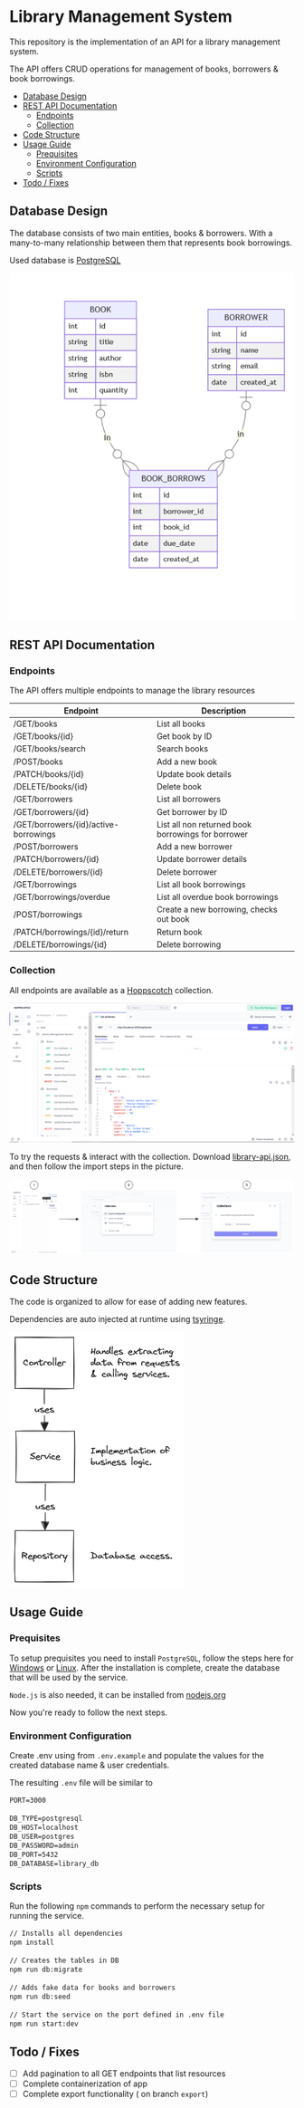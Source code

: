 <!-- omit in toc -->
# Library Management System

This repository is the implementation of an API for a library management system. 

The API offers CRUD operations for management of books, borrowers & book borrowings.

- [Database Design](#database-design)
- [REST API Documentation](#rest-api-documentation)
  - [Endpoints](#endpoints)
  - [Collection](#collection)
- [Code Structure](#code-structure)
- [Usage Guide](#usage-guide)
  - [Prequisites](#prequisites)
  - [Environment Configuration](#environment-configuration)
  - [Scripts](#scripts)
- [Todo / Fixes](#todo--fixes)


## Database Design

The database consists of two main entities, books & borrowers. With a many-to-many relationship between them that represents book borrowings.

Used database is [PostgreSQL](https://www.postgresql.org/)

![Database Schema](./docs/db-schema.png)

## REST API Documentation

### Endpoints

The API offers multiple endpoints to manage the library resources

| Endpoint                              | Description                                        |
|---------------------------------------|----------------------------------------------------|
| /GET/books                            | List all books                                     |
| /GET/books/{id}                       | Get book by ID                                     |
| /GET/books/search                     | Search books                                       |
| /POST/books                           | Add a new book                                     |
| /PATCH/books/{id}                     | Update book details                                |
| /DELETE/books/{id}                    | Delete book                                        |
| /GET/borrowers                        | List all borrowers                                 |
| /GET/borrowers/{id}                   | Get borrower by ID                                 |
| /GET/borrowers/{id}/active-borrowings | List all non returned book borrowings for borrower |
| /POST/borrowers                       | Add a new borrower                                 |
| /PATCH/borrowers/{id}                 | Update borrower details                            |
| /DELETE/borrowers/{id}                | Delete borrower                                    |
| /GET/borrowings                       | List all book borrowings                           |
| /GET/borrowings/overdue               | List all overdue book borrowings                   |
| /POST/borrowings                      | Create a new borrowing, checks out book            |
| /PATCH/borrowings/{id}/return         | Return book                                        |
| /DELETE/borrowings/{id}               | Delete borrowing                                   |


### Collection

All endpoints are available as a [Hoppscotch](https://hoppscotch.io/) collection.

![Alt text](./docs/api-docs.png)

To try the requests & interact with the collection. Download [library-api.json](./docs/library-api.json), and then follow the import steps in the picture.

![Alt text](./docs/import-steps.png)




## Code Structure

The code is organized to allow for ease of adding new features.

Dependencies are auto injected at runtime using [tsyringe](https://github.com/microsoft/tsyringe).

![Service Structure](./docs/code-structure.png)


## Usage Guide

### Prequisites

To setup prequisites you need to install `PostgreSQL`, follow the steps here for [Windows](https://www.postgresql.org/download/windows/) or [Linux](https://ubuntu.com/server/docs/databases-postgresql). After the installation is complete, create the database that will be used by the service.

`Node.js` is also needed, it can be installed from [nodejs.org](https://nodejs.org/en)

Now you're ready to follow the next steps.

### Environment Configuration

Create .env using from `.env.example` and populate the values for the created database name & user credentials.

The resulting `.env` file will be similar to

```
PORT=3000

DB_TYPE=postgresql
DB_HOST=localhost
DB_USER=postgres
DB_PASSWORD=admin
DB_PORT=5432
DB_DATABASE=library_db
```

### Scripts

Run the following `npm` commands to perform the necessary setup for running the service.

```
// Installs all dependencies
npm install

// Creates the tables in DB
npm run db:migrate

// Adds fake data for books and borrowers
npm run db:seed

// Start the service on the port defined in .env file
npm run start:dev

```

## Todo / Fixes

- [ ] Add pagination to all GET endpoints that list resources
- [ ] Complete containerization of app
- [ ] Complete export functionality ( on branch `export`)